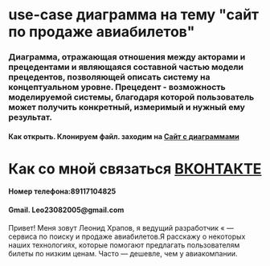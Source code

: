 # use-case диаграмма на тему "сайт по продаже авиабилетов"
 
<h3 aling="center">Диаграмма, отражающая отношения между акторами и прецедентами и являющаяся составной частью модели прецедентов, позволяющей описать систему на концептуальном уровне. Прецедент - возможность моделируемой системы, благодаря которой пользователь может получить конкретный, измеримый и нужный ему результат.</h3>
<h4>Как открыть. Клонируем файл. заходим на <a href="app.diagrams.net">Сайт с  диаграммами</a></h4> 
 
# Как со мной связаться <a href="https://vk.com/xraphik">ВКОНТАКТЕ</a>  

<h4>Номер телефона:89117104825</h4>

<h4>Gmail. Leo23082005@gmail.com</h4>



Привет! Меня зовут Леонид Храпов, я ведущий разработчик  « — сервиса по поиску и продаже авиабилетов.Я расскажу о некоторых наших технологиях, которые помогают предлагать пользователям билеты по низким ценам. Часто — дешевле, чем у авиакомпании.

